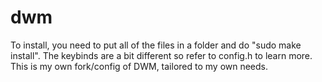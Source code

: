 # dwm
To install, you need to put all of the files in a folder and do "sudo make install". The keybinds are a bit different so refer to config.h to learn more.
This is my own fork/config of DWM, tailored to my own needs.
